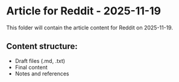 # Article for Reddit - 2025-11-19

This folder will contain the article content for Reddit on 2025-11-19.

## Content structure:
- Draft files (.md, .txt)
- Final content
- Notes and references
